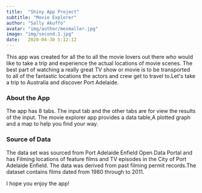 ```yaml
---
title:  "Shiny App Project"
subtitle: "Movie Explorer"
author: "Sally Akuffo"
avatar: "img/author/mesmaller.jpg"
image: "img/second.1.jpg"
date:   2020-04-30 5:12:12
---
```








This app was created for all the to all the movie lovers out there who would like to take a trip and experience
the actual locations of movie scenes. The best part of watching a really great TV show or movie is to be transported to all of the fantastic locations the actors and crew get to travel to.Let's take a trip to Australia and discover Port Adelaide.

### About the App
The app has 8 tabs. The input tab and the other tabs are for view the results of the input.
The movie explorer app provides a data table,A plotted graph and a map to help you find
your way.

### Source of Data
The data set was sourced from Port Adelaide Enfield Open Data Portal and has Filming locations of feature films and TV episodes in the City of Port Adelaide Enfield. The data was derived from past filming permit records.The dataset contains films dated from 1980 through to 2011.

I hope you enjoy the app!
